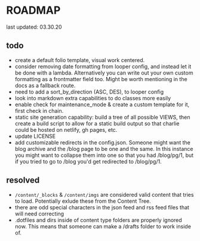 
# ROADMAP
last updated: 03.30.20

## todo
- create a default folio template, visual work centered.
- consider removing date formatting from looper config, and instead let it be done with a lambda. Alternatively you can write out your own custom formatting as a frontmatter field too. Might be worth mentioning in the docs as a fallback route.
- need to add a sort_by_direction (ASC, DES), to looper config
- look into markdown extra capabilities to do classes more easily
- enable check for maintenance_mode & create a custom template for it, first check in chain.
- static site generation capability: build a tree of all possible VIEWS, then create a build script to allow for a static build output so that charlie could be hosted on netlify, gh pages, etc.
- update LICENSE
- add customizable redirects in the config.json. Someone might want the blog archive and the /blog page to be one and the same. In this instance you might want to collapse them into one so that you had /blog/pg/1, but if you tried to go to /blog you'd get redirected to /blog/pg/1.

## resolved
- `/content/_blocks` & `/content/imgs` are considered valid content that tries to load. Potentially exlude these from the Content Tree.
- there are odd special characters in the json feed and rss feed files that will need correcting
- .dotfiles and dirs inside of content type folders are properly ignored now. This means that someone can make a /drafts folder to work inside of.
